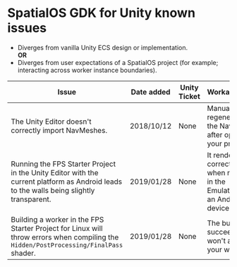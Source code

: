 # SpatialOS GDK for Unity known issues


* Diverges from vanilla Unity ECS design or implementation. 
<br/>**OR**
* Diverges from user expectations of a SpatialOS project (for example; interacting across worker instance boundaries).

| Issue                                                                                                                                                                                                                                                                                                                        | Date added | Unity Ticket                                                                                           | Workaround?                                                           |
|------------------------------------------------------------------------------------------------------------------------------------------------------------------------------------------------------------------------------------------------------------------------------------------------------------------------------|------------|--------------------------------------------------------------------------------------------------------|-----------------------------------------------------------------------|
| The Unity Editor doesn't correctly import NavMeshes.                                                                                                                                                                                                                                                                         | 2018/10/12 | None                                                                                                   | Manually regenerate the NavMesh after opening your project.            |
| Running the FPS Starter Project in the Unity Editor with the current platform as Android leads to the walls being slightly transparent.                                                                                                      | 2019/01/28 | None                                                                                                | It renders correctly when running in the Emulator or an Android device                                                |
| Building a worker in the FPS Starter Project for Linux will throw errors when compiling the `Hidden/PostProcessing/FinalPass` shader.                                                                                                    | 2019/01/28 | None                                                                                                | The build still succeeds and won't affect your worker.                                                |

